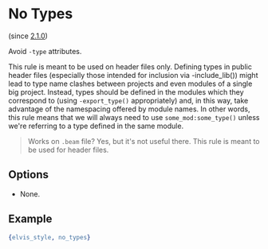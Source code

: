 # No Types

(since [2.1.0](https://github.com/inaka/elvis_core/releases/tag/2.1.0))

Avoid `-type` attributes.

This rule is meant to be used on header files only.
Defining types in public header files (especially those intended for inclusion via -include_lib())
might lead to type name clashes between projects and even modules of a single big project.
Instead, types should be defined in the modules which they correspond to
(using `-export_type()` appropriately) and, in this way, take advantage of the namespacing offered
by module names.
In other words, this rule means that we will always need to use `some_mod:some_type()` unless
we're referring to a type defined in the same module.

> Works on `.beam` file? Yes, but it's not useful there. This rule is meant to be used for header files.

## Options

- None.

## Example

```erlang
{elvis_style, no_types}
```
